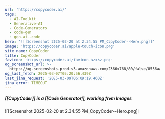 ```yaml
---
url: 'https://copycoder.ai/'
tags:
  - AI-Toolkit
  - Generative-AI
  - Code-Generators
  - code-gen
  - gen-ai--code
hero: '![[Screenshot 2025-02-20 at 2.34.55 PM_CopyCoder--Hero.png]]'
image: 'https://copycoder.ai/apple-touch-icon.png'
site_name: CopyCoder
title: CopyCoder
favicon: 'https://copycoder.ai/favicon-32x32.png'
og_screenshot_url: >-
  https://og-screenshots-prod.s3.amazonaws.com/1366x768/80/false/8556a4c5ef9c370bf263257b377a46a5019de056f86807ad0796f70e1e50ecb4.jpeg
og_last_fetch: 2025-03-07T05:20:56.439Z
last_jina_request: '2025-03-09T06:09:19.460Z'
jina_error: TIMEOUT
---
```


##### [[CopyCoder]] is a [[Code Generator]], working from Images
<span query="get(hero)"></span>![[Screenshot 2025-02-20 at 2.34.55 PM_CopyCoder--Hero.png]]<span type="end"></span>
